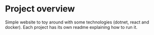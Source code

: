 # Project overview

Simple website to toy around with some technologies (dotnet, react and docker). Each project has its own readme explaining how to run it.